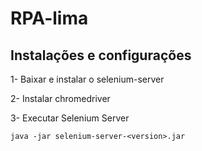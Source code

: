 # RPA-lima

## Instalações e configurações
1- Baixar e instalar o selenium-server

2- Instalar chromedriver

3- Executar Selenium Server

`java -jar selenium-server-<version>.jar `




